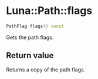 # Luna::Path::flags

```c++
PathFlag flags() const
```

Gets the path flags. 



## Return value
Returns a copy of the path flags. 

